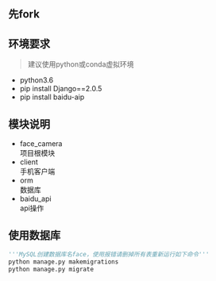 ## 先fork
## 环境要求
>建议使用python或conda虚拟环境
+ python3.6  
+ pip install Django==2.0.5  
+ pip install baidu-aip  

## 模块说明
+ face_camera\
  项目根模块
+ client\
  手机客户端
+ orm\
  数据库
+ baidu_api\
  api操作

## 使用数据库
```python
'''MySQL创建数据库名face，使用报错请删掉所有表重新运行如下命令'''
python manage.py makemigrations
python manage.py migrate
```
